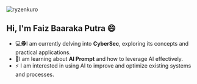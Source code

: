 ![ryzenkuro](img/yuta-yuta-rika.gif)


## Hi, I'm Faiz Baaraka Putra 😄


- 💻🕵️I am currently delving into **CyberSec**, exploring its concepts and practical applications.  
- 🧠I am learning about **AI Prompt** and how to leverage AI effectively.  
- ⚡ I am interested in using AI to improve and optimize existing systems and processes.  

